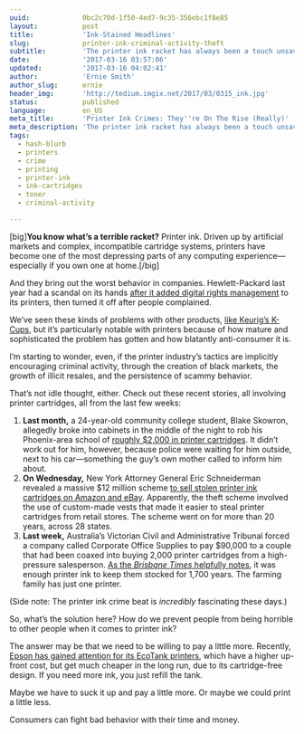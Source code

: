 ```yaml
---
uuid:             0bc2c70d-1f50-4ed7-9c35-356ebc1f8e85
layout:           post
title:            'Ink-Stained Headlines'
slug:             printer-ink-criminal-activity-theft
subtitle:         'The printer ink racket has always been a touch unsavory, but a series of recent news stories suggest that it might be directly influencing crime.'
date:             '2017-03-16 03:57:06'
updated:          '2017-03-16 04:02:41'
author:           'Ernie Smith'
author_slug:      ernie
header_img:       'http://tedium.imgix.net/2017/03/0315_ink.jpg'
status:           published
language:         en_US
meta_title:       'Printer Ink Crimes: They''re On The Rise (Really)'
meta_description: 'The printer ink racket has always been a touch unsavory, but a series of recent news stories suggest that it might be directly influencing crime.'
tags:
  - hash-blurb
  - printers
  - crime
  - printing
  - printer-ink
  - ink-cartridges
  - toner
  - criminal-activity

---
```


[big]**You know what’s a terrible racket?** Printer ink. Driven up by artificial markets and complex, incompatible cartridge systems, printers have become one of the most depressing parts of any computing experience—especially if you own one at home.[/big]

And they bring out the worst behavior in companies. Hewlett-Packard last year had a scandal on its hands [after it added digital rights management](https://www.wired.com/2016/09/hp-printer-drm/) to its printers, then turned it off after people complained.

We’ve seen these kinds of problems with other products, [like Keurig’s K-Cups](https://arstechnica.com/business/2015/05/keurig-stock-drops-10-percent-says-it-was-wrong-about-drm-coffee-pods/), but it’s particularly notable with printers because of how mature and sophisticated the problem has gotten and how blatantly anti-consumer it is.

I’m starting to wonder, even, if the printer industry’s tactics are implicitly encouraging criminal activity, through the creation of black markets, the growth of illicit resales, and the persistence of scammy behavior.

That’s not idle thought, either. Check out these recent stories, all involving printer cartridges, all from the last few weeks:

1. **Last month,** a 24-year-old community college student, Blake Skowron, allegedly broke into cabinets in the middle of the night to rob his Phoenix-area school of [roughly $2,000 in printer cartridges](http://www.abc15.com/news/crime/pd-man-caught-stealing-printer-cartridges-worth-1000s-from-pvcc). It didn’t work out for him, however, because police were waiting for him outside, next to his car—something the guy’s own mother called to inform him about.
2. **On Wednesday,** New York Attorney General Eric Schneiderman revealed a massive $12 million scheme [to sell stolen printer ink cartridges on Amazon and eBay](http://www.pcworld.com/article/3181420/legal/crime-ring-used-amazon-ebay-to-sell-stolen-printer-ink.html). Apparently, the theft scheme involved the use of custom-made vests that made it easier to steal printer cartridges from retail stores. The scheme went on for more than 20 years, across 28 states.
3. **Last week,** Australia’s Victorian Civil and Administrative Tribunal forced a company called Corporate Office Supplies to pay $90,000 to a couple that had been coaxed into buying 2,000 printer cartridges from a high-pressure salesperson. [As the *Brisbane Times* helpfully notes](http://www.brisbanetimes.com.au/victoria/cold-callers-sell-farming-couple-with-one-printer-enough-ink-to-last-1700-years-20170309-guuhpl.html), it was enough printer ink to keep them stocked for 1,700 years. The farming family has just one printer.

(Side note: The printer ink crime beat is *incredibly* fascinating these days.)

So, what’s the solution here? How do we prevent people from being horrible to other people when it comes to printer ink?

The answer may be that we need to be willing to pay a little more. Recently, [Epson has gained attention for its EcoTank printers](http://amzn.to/2mvk51b), which have a higher up-front cost, but get much cheaper in the long run, due to its cartridge-free design. If you need more ink, you just refill the tank.

Maybe we have to suck it up and pay a little more. Or maybe we could print a little less.

Consumers can fight bad behavior with their time and money.
